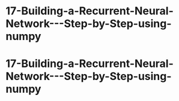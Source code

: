 # 17-Building-a-Recurrent-Neural-Network---Step-by-Step-using-numpy
# 17-Building-a-Recurrent-Neural-Network---Step-by-Step-using-numpy
